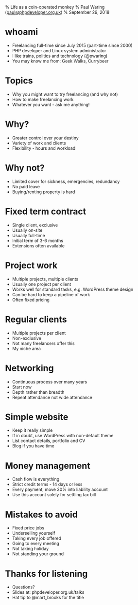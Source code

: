 % Life as a coin-operated monkey
% Paul Waring (paul@phpdeveloper.org.uk)
% September 29, 2018

# whoami

 - Freelancing full-time since July 2015 (part-time since 2000)
 - PHP developer and Linux system administrator
 - I like trains, politics and technology (@pwaring)
 - You may know me from: Geek Walks, Currybeer

# Topics

 - Why you might want to try freelancing (and why not)
 - How to make freelancing work
 - Whatever you want - ask me anything!

# Why?

 - Greater control over your destiny
 - Variety of work and clients
 - Flexibility - hours and workload

# Why not?

 - Limited cover for sickness, emergencies, redundancy
 - No paid leave
 - Buying/renting property is hard

# Fixed term contract

 - Single client, exclusive
 - Usually on-site
 - Usually full-time
 - Initial term of 3-6 months
 - Extensions often available

# Project work

 - Multiple projects, multiple clients
 - Usually one project per client
 - Works well for standard tasks, e.g. WordPress theme design
 - Can be hard to keep a pipeline of work
 - Often fixed pricing

# Regular clients

 - Multiple projects per client
 - Non-exclusive
 - Not many freelancers offer this
 - My niche area

# Networking

 - Continuous process over many years
 - Start now
 - Depth rather than breadth
 - Repeat attendance not wide attendance

# Simple website

 - Keep it really simple
 - If in doubt, use WordPress with non-default theme
 - List contact details, portfolio and CV
 - Blog if you have time

# Money management

 - Cash flow is everything
 - Strict credit terms - 14 days or less
 - Every payment, move 30% into liability account
 - Use this account solely for settling tax bill

# Mistakes to avoid

 - Fixed price jobs
 - Underselling yourself
 - Taking every job offered
 - Going to every meeting
 - Not taking holiday
 - Not standing your ground

# Thanks for listening

  - Questions?
  - Slides at: phpdeveloper.org.uk/talks
  - Hat tip to @mart_brooks for the title
